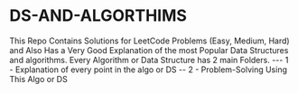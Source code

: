 # DS-AND-ALGORTHIMS
This Repo Contains Solutions for LeetCode Problems (Easy, Medium, Hard) and Also Has a Very Good Explanation of the most Popular Data Structures and algorithms. Every Algorithm or Data Structure has 2 main Folders. --- 1 - Explanation of every point in the algo or DS
-- 2 - Problem-Solving Using This Algo or DS
